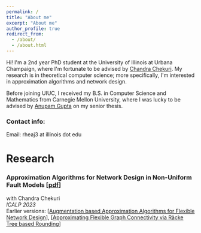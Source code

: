 ```yaml
---
permalink: /
title: "About me"
excerpt: "About me"
author_profile: true
redirect_from: 
  - /about/
  - /about.html
---
```

Hi! I'm a 2nd year PhD student at the University of Illinois at Urbana Champaign, where I'm fortunate to be advised by [Chandra Chekuri](https://chekuri.cs.illinois.edu/). My research is in theoretical computer science; more specifically, I'm interested in approximation algorithms and network design. 

Before joining UIUC, I received my B.S. in Computer Science and Mathematics from Carnegie Mellon University, where I was lucky to be advised by [Anupam Gupta](http://www.cs.cmu.edu/~anupamg/) on my senior thesis.

### Contact info:

Email: rheaj3 at illinois dot edu

# Research

### Approximation Algorithms for Network Design in Non-Uniform Fault Models [[pdf](https://drops.dagstuhl.de/opus/volltexte/2023/18088/pdf/LIPIcs-ICALP-2023-36.pdf)]
with Chandra Chekuri \
_ICALP 2023_ \
Earlier versions: [[Augmentation based Approximation Algorithms for Flexible Network Design](https://arxiv.org/abs/2209.12273)], [[Approximating Flexible Graph Connectivity via Räcke Tree based Rounding](https://arxiv.org/abs/2211.08324)]


<!-- ##### Improving Greedy Algorithms for the Steiner Forest Problem
advised by Anupam Gupta
Undergraduate Senior Thesis -->
